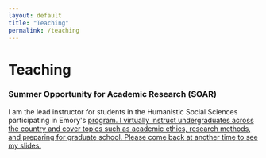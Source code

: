 ```yaml
---
layout: default
title: "Teaching"
permalink: /teaching
---
```


<main class = 'projects'>
    <div class='page-title'>
        <h1>Teaching</h1>
    </div>
    <div class = 'body'>
        <div class = 'project'>
            <h3>Summer Opportunity for Academic Research (SOAR)</h3>
            <p>I am the lead instructor for students in the Humanistic Social Sciences participating in Emory's <a href="https://gs.emory.edu/diversity/programming/lgs-soar/index.html" LGS-SOAR> program. I virtually instruct undergraduates across the country and cover topics such as academic ethics, research methods, and preparing for graduate school. Please come back at another time to see my slides. </a></p>
        </div>
    </div>
</main>